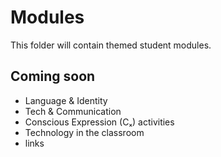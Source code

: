 # Modules

This folder will contain themed student modules.

## Coming soon
- Language & Identity
- Tech & Communication
- Conscious Expression (Cₓ) activities
- Technology in the classroom
- links
